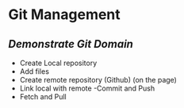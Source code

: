 # **Git Management** #

## ***Demonstrate Git Domain*** ##

- Create Local repository
- Add files
- Create remote repository (Github) (on the page)
- Link local with remote
-Commit and Push
- Fetch and Pull
